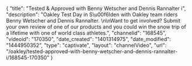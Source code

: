 {
    "title": "Tested & Approved with Benny Wetscher and Dennis Rannalter i",
    "description": "Oakley Test Day in S\u00f6lden with Oakley team riders Benny Wetscher and Dennis Rannalter. \n\nWant to get involved? Submit your own review of one of our products and you could win the snow trip of a lifetime with one of world class athletes.",
    "channelid": "168545",
    "videoid": "170350",
    "date_created": "1401314975",
    "date_modified": "1444950352",
    "type": "captivate",
    "layout": "channelVideo",
    "url": "\/oakley\/tested-approved-with-benny-wetscher-and-dennis-rannalter-i\/168545-170350"
}